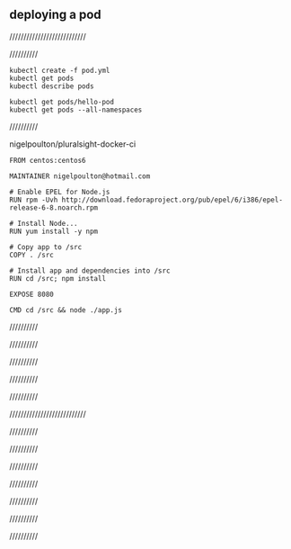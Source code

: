 


## deploying a pod

///////////////////////////

//////////

```
kubectl create -f pod.yml
kubectl get pods
kubectl describe pods

kubectl get pods/hello-pod
kubectl get pods --all-namespaces

```

//////////

nigelpoulton/pluralsight-docker-ci
```
FROM centos:centos6

MAINTAINER nigelpoulton@hotmail.com

# Enable EPEL for Node.js
RUN rpm -Uvh http://download.fedoraproject.org/pub/epel/6/i386/epel-release-6-8.noarch.rpm

# Install Node...
RUN yum install -y npm

# Copy app to /src
COPY . /src

# Install app and dependencies into /src
RUN cd /src; npm install

EXPOSE 8080

CMD cd /src && node ./app.js
```

//////////

//////////

//////////

//////////

//////////



///////////////////////////

//////////

//////////

//////////

//////////

//////////

//////////

//////////